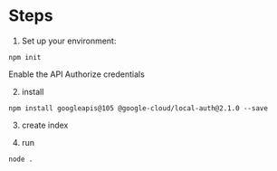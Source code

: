 # Steps
1. Set up your environment: 
```shell
npm init
```
Enable the API
Authorize credentials

2. install
```shell
npm install googleapis@105 @google-cloud/local-auth@2.1.0 --save
```

3. create index

4. run 
```shell
node .
```
